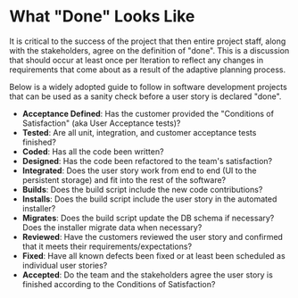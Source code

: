 # What "Done" Looks Like

It is critical to the success of the project that then entire project staff, along with the stakeholders, agree on the definition of "done".  This is a discussion that should occur at least once per Iteration to reflect any changes in requirements that come about as a result of the adaptive planning process.

Below is a widely adopted guide to follow in software development projects that can be used as a sanity check before a user story is declared "done".

* **Acceptance Defined**: Has the customer provided the "Conditions of Satisfaction" (aka User Acceptance tests)?
* **Tested**: Are all unit, integration, and customer acceptance tests finished?
* **Coded**: Has all the code been written?
* **Designed**: Has the code been refactored to the team's satisfaction?
* **Integrated**: Does the user story work from end to end (UI to the persistent storage) and fit into the rest of the software?
* **Builds**: Does the build script include the new code contributions?
* **Installs**: Does the build script include the user story in the automated installer?
* **Migrates**: Does the build script update the DB schema if necessary?  Does the installer migrate data when necessary?
* **Reviewed**: Have the customers reviewed the user story and confirmed that it meets their requirements/expectations?
* **Fixed**: Have all known defects been fixed or at least been scheduled as individual user stories?
* **Accepted**: Do the team and the stakeholders agree the user story is finished according to the Conditions of Satisfaction?
